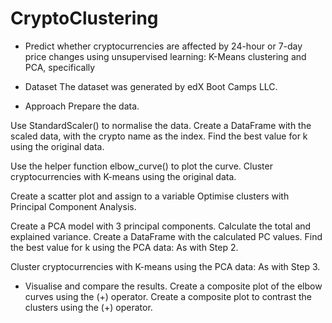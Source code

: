 # CryptoClustering
- Predict whether cryptocurrencies are affected by 24-hour or 7-day price changes using unsupervised learning: K-Means clustering and PCA, specifically

- Dataset
The dataset was generated by edX Boot Camps LLC.

- Approach
Prepare the data.

Use StandardScaler() to normalise the data.
Create a DataFrame with the scaled data, with the crypto name as the index.
Find the best value for k using the original data.

Use the helper function elbow_curve() to plot the curve.
Cluster cryptocurrencies with K-means using the original data.

Create a scatter plot and assign to a variable
Optimise clusters with Principal Component Analysis.

Create a PCA model with 3 principal components.
Calculate the total and explained variance.
Create a DataFrame with the calculated PC values.
Find the best value for k using the PCA data: As with Step 2.

Cluster cryptocurrencies with K-means using the PCA data: As with Step 3.

- Visualise and compare the results.
Create a composite plot of the elbow curves using the (+) operator.
Create a composite plot to contrast the clusters using the (+) operator.
